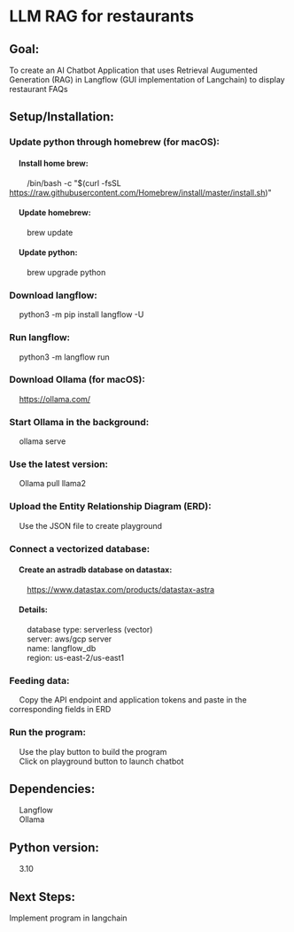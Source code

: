 # LLM RAG for restaurants 

## Goal: 
To create an AI Chatbot Application that uses Retrieval Augumented Generation (RAG) in Langflow (GUI implementation of Langchain) to display restaurant FAQs

## Setup/Installation:

### Update python through homebrew (for macOS):  

#### &emsp; Install home brew:
&emsp;&emsp; /bin/bash -c "$(curl -fsSL https://raw.githubusercontent.com/Homebrew/install/master/install.sh)"

#### &emsp; Update homebrew:
&emsp;&emsp; brew update

#### &emsp; Update python:
&emsp;&emsp; brew upgrade python  

### Download langflow:
&emsp; python3 -m pip install langflow -U

### Run langflow:
&emsp; python3 -m langflow run

### Download Ollama (for macOS):
&emsp; https://ollama.com/

### Start Ollama in the background:
&emsp; ollama serve

### Use the latest version:
&emsp; Ollama pull llama2

### Upload the Entity Relationship Diagram (ERD):
&emsp; Use the JSON file to create playground

### Connect a vectorized database:

#### &emsp; Create an astradb database on datastax:
&emsp;&emsp; https://www.datastax.com/products/datastax-astra  

#### &emsp; Details:
&emsp;&emsp; database type: serverless (vector)  
&emsp;&emsp; server: aws/gcp server  
&emsp;&emsp; name: langflow_db  
&emsp;&emsp; region: us-east-2/us-east1  

### Feeding data:
&emsp; Copy the API endpoint and application tokens and paste in the corresponding fields in ERD

### Run the program:
&emsp; Use the play button to build the program  
&emsp; Click on playground button to launch chatbot

## Dependencies:
&emsp; Langflow  
&emsp; Ollama

## Python version:
&emsp; 3.10

## Next Steps:
Implement program in langchain
